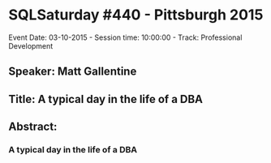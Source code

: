 # SQLSaturday #440 - Pittsburgh 2015
Event Date: 03-10-2015 - Session time: 10:00:00 - Track: Professional Development
## Speaker: Matt Gallentine
## Title: A typical day in the life of a DBA
## Abstract:
### A typical day in the life of a DBA
